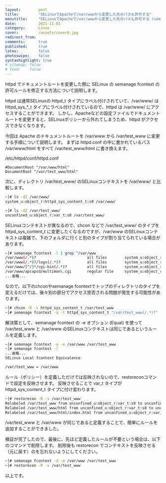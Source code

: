 ```yaml
---
layout:        post
title:         "SELinuxでApacheで/var/wwwから変更した先のパスも許可する"
menutitle:     "SELinuxでApacheで/var/wwwから変更した先のパスも許可する (semanage fcontext -e)"
date:          2021-11-01
category:      Linux
cover:         /assets/cover6.jpg
redirect_from:
comments:      true
published:     true
latex:         false
photoswipe:    false
syntaxhighlight: true
# sitemap: false
# feed:    false
---
```


httpd でドキュメントルートを変更した際に SELinux の semanage fcontext の許可ルールを修正する方法について説明します。

httpd は通常SELinuxの httpd_t タイプにラベル付けされていて、/var/www/ は httpd_sys_*_t タイプにラベル付けされているので、httpd は /var/www/ にアクセスすることができます。
しかし、Apacheなどの設定ファイルでドキュメントルートを変更すると、SELinuxポリシーから外れてしまうため、httpd がアクセスできなくなります。

今回は Apache のドキュメントルートを /var/www から /var/test_www に変更する手順について説明します。
まずは httpd.conf の中に書かれているパス /var/www/html をすべて /var/test_www/html に書き換えます。

/etc/httpd/conf/httpd.conf 
```
#DocumentRoot "/var/www/html"
DocumentRoot "/var/test_www/html"
```
次に、ディレクトリ /var/test_www/ のSELinuxコンテキストを /var/www/ と比較します。
```bash
~]# ls -dZ /var/www/
system_u:object_r:httpd_sys_content_t:s0 /var/www/

~]# ls -dZ /var/test_www/
unconfined_u:object_r:var_t:s0 /var/test_www/
```
SELinuxコンテキストが異なるので、chcon などで /var/test_www/ のタイプを httpd_sys_content_t に変更したくなるのですが、/var/www のSELinuxコンテキストは複雑で、下のフォルダに行くと別のタイプが割り当てられている場合があります。
```bash
~]# semanage fcontext -l | grep ^/var/www
/var/www(/.*)?                       all files        system_u:object_r:httpd_sys_content_t:s0
/var/www(/.*)?/logs(/.*)?            all files        system_u:object_r:httpd_log_t:s0
/var/www/[^/]*/cgi-bin(/.*)?         all files        system_u:object_r:httpd_sys_script_exec_t:s0
/var/www/apcupsd/multimon\.cgi       regular file     system_u:object_r:apcupsd_cgi_script_exec_t:s0
...省略...
```
なので、以下のchconやsemanage fcontextでトップのディレクトリのタイプを変えるだけでは、後々別の部分でアクセス拒否される問題が発生する可能性があります。
```bash
~]# chcon -R -t httpd_sys_content_t /var/test_www                       # 一時的な解決策(非推奨)
~]# semanage fcontext -a -t httpd_sys_content_t "/var/test_www(/.*)?"   # 一時的な解決策(非推奨)
```
解決策として、semanage fcontext の -e オプション (Equal) を使って /var/test_www と /var/www のSELinuxコンテキストは同じであるというルールを定義します。
```bash
~]# semanage fcontext -a -e /var/www /var/test_www
~]# semanage fcontext -l
...省略...
SELinux Local fcontext Equivalence

/var/test_www = /var/www
```
ルール（ポリシー）を定義しただけでは反映されないので、restoreconコマンドで設定を反映させます。
反映させることで var_t タイプが httpd_sys_content_t タイプに付け変わります。
```bash
~]# restorecon -R -v /var/test_www
Relabeled /var/test_www from unconfined_u:object_r:var_t:s0 to unconfined_u:object_r:httpd_sys_content_t:s0
Relabeled /var/test_www/html from unconfined_u:object_r:var_t:s0 to unconfined_u:object_r:httpd_sys_content_t:s0
Relabeled /var/test_www/html/index.html from unconfined_u:object_r:var_t:s0 to unconfined_u:object_r:httpd_sys_content_t:s0
```
/var/test_www と /var/www が同じであると定義することで、簡単にルールを追加することができました。

検証が完了したので、最後に、先ほど定義したルールが不要という場合は、以下のコマンドで削除します。
削除後も restorecon でコンテキストを反映させる（元に戻す）のを忘れないようにしてください。
```bash
~]# semanage fcontext -d -e /var/www /var/test_www
~]# restorecon -R -v /var/test_www
```
以上です。
